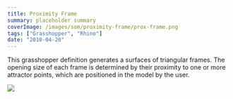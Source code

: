 ```yaml
---
title: Proximity Frame
summary: placeholder summary
coverImage: /images/som/proximity-frame/prox-frame.png
tags: ["Grasshopper", "Rhino"]
date: "2010-04-20"
---
```


This grasshopper definition generates a surfaces of triangular frames. The opening size of each frame is determined by their proximity to one or more attractor points, which are positioned in the model by the user.

![](/images/som/proximity-frame/proxframe2.jpg)
